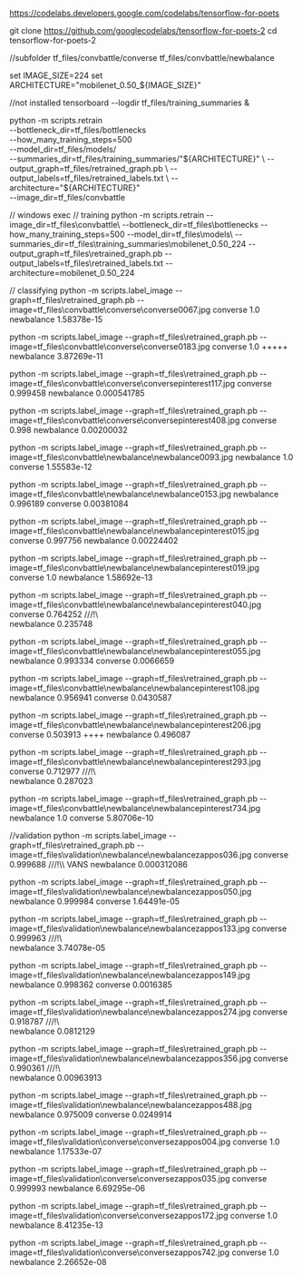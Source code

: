 https://codelabs.developers.google.com/codelabs/tensorflow-for-poets

git clone https://github.com/googlecodelabs/tensorflow-for-poets-2
cd tensorflow-for-poets-2

//subfolder 
tf_files/convbattle/converse
tf_files/convbattle/newbalance

set IMAGE_SIZE=224
set ARCHITECTURE="mobilenet_0.50_${IMAGE_SIZE}"

//not installed
tensorboard --logdir tf_files/training_summaries &

python -m scripts.retrain \
  --bottleneck_dir=tf_files/bottlenecks \
  --how_many_training_steps=500 \
  --model_dir=tf_files/models/ \
  --summaries_dir=tf_files/training_summaries/"${ARCHITECTURE}" \
  --output_graph=tf_files/retrained_graph.pb \
  --output_labels=tf_files/retrained_labels.txt \
  --architecture="${ARCHITECTURE}" \
  --image_dir=tf_files/convbattle


// windows exec
// training
python -m scripts.retrain --image_dir=tf_files\convbattle\ --bottleneck_dir=tf_files\bottlenecks --how_many_training_steps=500 --model_dir=tf_files\models\ --summaries_dir=tf_files\training_summaries\mobilenet_0.50_224 --output_graph=tf_files\retrained_graph.pb --output_labels=tf_files\retrained_labels.txt --architecture=mobilenet_0.50_224 

// classifying
python -m scripts.label_image --graph=tf_files\retrained_graph.pb --image=tf_files\convbattle\converse\converse0067.jpg
converse 1.0
newbalance 1.58378e-15

python -m scripts.label_image --graph=tf_files\retrained_graph.pb --image=tf_files\convbattle\converse\converse0183.jpg
converse 1.0  +++++
newbalance 3.87269e-11

python -m scripts.label_image --graph=tf_files\retrained_graph.pb --image=tf_files\convbattle\converse\conversepinterest117.jpg
converse 0.999458
newbalance 0.000541785

python -m scripts.label_image --graph=tf_files\retrained_graph.pb --image=tf_files\convbattle\converse\conversepinterest408.jpg
converse 0.998
newbalance 0.00200032


python -m scripts.label_image --graph=tf_files\retrained_graph.pb --image=tf_files\convbattle\newbalance\newbalance0093.jpg
newbalance 1.0
converse 1.55583e-12

python -m scripts.label_image --graph=tf_files\retrained_graph.pb --image=tf_files\convbattle\newbalance\newbalance0153.jpg
newbalance 0.996189
converse 0.00381084

python -m scripts.label_image --graph=tf_files\retrained_graph.pb --image=tf_files\convbattle\newbalance\newbalancepinterest015.jpg
converse 0.997756
newbalance 0.00224402

python -m scripts.label_image --graph=tf_files\retrained_graph.pb --image=tf_files\convbattle\newbalance\newbalancepinterest019.jpg
converse 1.0
newbalance 1.58692e-13

python -m scripts.label_image --graph=tf_files\retrained_graph.pb --image=tf_files\convbattle\newbalance\newbalancepinterest040.jpg
converse 0.764252     ///!\\\
newbalance 0.235748

python -m scripts.label_image --graph=tf_files\retrained_graph.pb --image=tf_files\convbattle\newbalance\newbalancepinterest055.jpg
newbalance 0.993334
converse 0.0066659

python -m scripts.label_image --graph=tf_files\retrained_graph.pb --image=tf_files\convbattle\newbalance\newbalancepinterest108.jpg
newbalance 0.956941
converse 0.0430587

python -m scripts.label_image --graph=tf_files\retrained_graph.pb --image=tf_files\convbattle\newbalance\newbalancepinterest206.jpg
converse 0.503913 ++++
newbalance 0.496087

python -m scripts.label_image --graph=tf_files\retrained_graph.pb --image=tf_files\convbattle\newbalance\newbalancepinterest293.jpg
converse 0.712977 ///!\\\
newbalance 0.287023

python -m scripts.label_image --graph=tf_files\retrained_graph.pb --image=tf_files\convbattle\newbalance\newbalancepinterest734.jpg
newbalance 1.0
converse 5.80706e-10

//validation
python -m scripts.label_image --graph=tf_files\retrained_graph.pb --image=tf_files\validation\newbalance\newbalancezappos036.jpg
converse 0.999688 ///!\\\ VANS
newbalance 0.000312086

python -m scripts.label_image --graph=tf_files\retrained_graph.pb --image=tf_files\validation\newbalance\newbalancezappos050.jpg
newbalance 0.999984
converse 1.64491e-05

python -m scripts.label_image --graph=tf_files\retrained_graph.pb --image=tf_files\validation\newbalance\newbalancezappos133.jpg
converse 0.999963 ///!\\\
newbalance 3.74078e-05

python -m scripts.label_image --graph=tf_files\retrained_graph.pb --image=tf_files\validation\newbalance\newbalancezappos149.jpg
newbalance 0.998362
converse 0.0016385

python -m scripts.label_image --graph=tf_files\retrained_graph.pb --image=tf_files\validation\newbalance\newbalancezappos274.jpg
converse 0.918787 ///!\\\
newbalance 0.0812129

python -m scripts.label_image --graph=tf_files\retrained_graph.pb --image=tf_files\validation\newbalance\newbalancezappos356.jpg
converse 0.990361 ///!\\\
newbalance 0.00963913

python -m scripts.label_image --graph=tf_files\retrained_graph.pb --image=tf_files\validation\newbalance\newbalancezappos488.jpg
newbalance 0.975009
converse 0.0249914

python -m scripts.label_image --graph=tf_files\retrained_graph.pb --image=tf_files\validation\converse\conversezappos004.jpg
converse 1.0
newbalance 1.17533e-07

python -m scripts.label_image --graph=tf_files\retrained_graph.pb --image=tf_files\validation\converse\conversezappos035.jpg
converse 0.999993
newbalance 6.69295e-06

python -m scripts.label_image --graph=tf_files\retrained_graph.pb --image=tf_files\validation\converse\conversezappos172.jpg
converse 1.0
newbalance 8.41235e-13

python -m scripts.label_image --graph=tf_files\retrained_graph.pb --image=tf_files\validation\converse\conversezappos742.jpg
converse 1.0
newbalance 2.26652e-08
